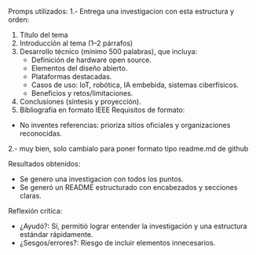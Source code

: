 Promps utilizados:
1.- Entrega una investigacion con esta estructura y orden:

1) Título del tema
2) Introducción al tema (1–2 párrafos)
3) Desarrollo técnico (mínimo 500 palabras), que incluya:
   - Definición de hardware open source.
   - Elementos del diseño abierto.
   - Plataformas destacadas.
   - Casos de uso: IoT, robótica, IA embebida, sistemas ciberfísicos.
   - Beneficios y retos/limitaciones.
4) Conclusiones (síntesis y proyección).
5) Bibliografía en formato IEEE
Requisitos de formato:
- No inventes referencias: prioriza sitios oficiales y organizaciones reconocidas.

2.- muy bien, solo cambialo para poner formato tipo readme.md de github



Resultados obtenidos:
- Se genero una investigacion con todos los puntos.
- Se generó un README estructurado con encabezados y secciones claras.


Reflexión crítica:
- ¿Ayudó?: Sí, permitió lograr entender la investigación y una estructura estándar rápidamente.
- ¿Sesgos/errores?: Riesgo de incluir elementos innecesarios.
